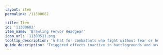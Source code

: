 ```yaml
---
layout: item
permalink: /11300682

title: Item
id: '11300682'
item_name: 'Brawling Fervor Headgear'
icon_url: '11300511.png'
tooltip_description: 'A hat for combatants who fight without fear or hesitation.'
guide_description: 'Triggered effects inactive in battlegrounds and arenas.'
---
```

